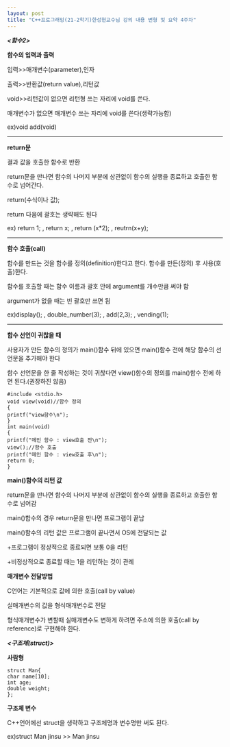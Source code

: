 ```yaml
---
layout: post
title: "C++프로그래밍(21-2학기)한성현교수님 강의 내용 변형 및 요약 4주차"
---
```


___<함수2>___

__함수의 입력과 출력__

입력>>매개변수(parameter),인자

출력>>반환값(return value),리턴값

void>>리턴값이 없으면 리턴형 쓰는 자리에 void를 쓴다.

매개변수가 없으면 매개변수 쓰는 자리에 void를 쓴다(생략가능함)

ex)void add(void)

---

__return문__

결과 값을 호출한 함수로 반환

return문을 만나면 함수의 나머지 부분에 상관없이 함수의 실행을
종료하고 호출한 함수로 넘어간다.

return(수식이나 값); 

return 다음에 괄호는 생략해도 된다

ex) return 1; ,  return x; ,   return (x*2); ,  reutrn(x+y);

---

__함수 호출(call)__

함수를 만드는 것을 함수를 정의(definition)한다고 한다.
함수를 만든(정의) 후 사용(호출)한다.

함수를 호출할 때는 함수 이름과 괄호 안에 argument를 개수만큼
써야 함

argument가 없을 때는 빈 괄호만 쓰면 됨

ex)display(); ,  double_number(3); ,  add(2,3); ,  vending(1);

---

__함수 선언이 귀찮을 때__

사용자가 만든 함수의 정의가 main()함수 뒤에 있으면 main()함수 전에 해당 함수의
선언문을 추가해야 한다

함수 선언문을 한 줄 작성하는 것이 귀찮다면 view()함수의 정의를 main()함수 전에 하면 된다.(권장하진 않음)

```
#include <stdio.h> 
void view(void)//함수 정의
{ 
printf("view함수\n"); 
} 
int main(void) 
{ 
printf("메인 함수 : view호출 전\n"); 
view();//함수 호출
printf("메인 함수 : view호출 후\n"); 
return 0; 
}
```

__main()함수의 리턴 값__

return문을 만나면 함수의 나머지 부분에 상관없이 함수의 실행을 종료하고
호출한 함수로 넘어감

main()함수의 경우 return문을 만나면 프로그램이 끝남

main()함수의 리턴 값은 프로그램이 끝나면서 OS에 전달되는 값

+프로그램이 정상적으로 종료되면 보통 0을 리턴

+비정상적으로 종료할 때는 1을 리턴하는 것이 관례

__매개변수 전달방법__

C언어는 기본적으로 값에 의한 호출(call by value)

실매개변수의 값을 형식매개변수로 전달

형식매개변수가 변할때 실매개변수도 변하게 하려면 주소에 의한 호출(call by reference)로 구현해야 한다.

___<구조체(struct)>___

__사람형__

```
struct Man{ 
char name[10]; 
int age;
double weight; 
};
```

__구조체 변수__

C++언어에선 struct을 생략하고 구조체명과 변수명만 써도 된다.

ex)struct Man jinsu >> Man jinsu















